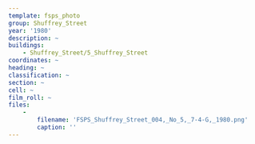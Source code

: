 ```yaml
---
template: fsps_photo
group: Shuffrey_Street
year: '1980'
description: ~
buildings:
    - Shuffrey_Street/5_Shuffrey_Street
coordinates: ~
heading: ~
classification: ~
section: ~
cell: ~
film_roll: ~
files:
    -
        filename: 'FSPS_Shuffrey_Street_004,_No_5,_7-4-G,_1980.png'
        caption: ''
---
```

